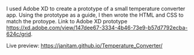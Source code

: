 I used Adobe XD to create a prototype of a small temperature converter app. Using the prototype as a guide, I then wrote the HTML and CSS to match the protoype. Link to Adobe XD prototype https://xd.adobe.com/view/147dee67-3334-4b46-73e9-b57d7792ecba-624c/grid.


Live preview: https://janitam.github.io/Temperature_Converter/

